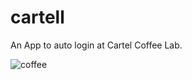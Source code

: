 cartell
=======

An App to auto login at Cartel Coffee Lab.

![coffee](https://raw.github.com/jmatt/cartell/master/coffee+cup+icon+black.png)



